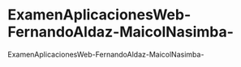 # ExamenAplicacionesWeb-FernandoAldaz-MaicolNasimba-
ExamenAplicacionesWeb-FernandoAldaz-MaicolNasimba-
